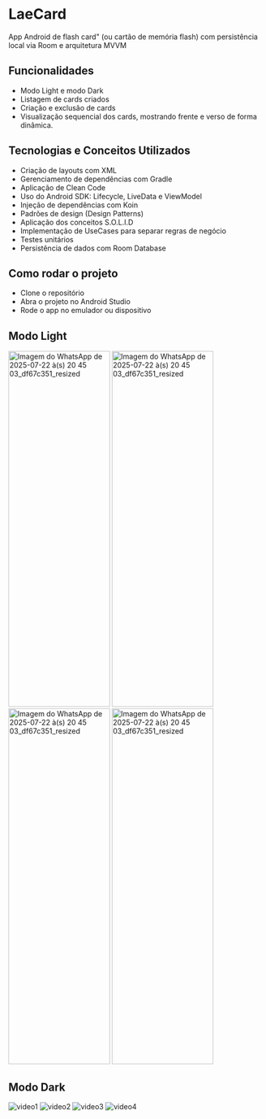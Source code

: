 # LaeCard
App Android de flash card" (ou cartão de memória flash) com persistência local via Room e arquitetura MVVM

## Funcionalidades
- Modo Light e modo Dark
- Listagem de cards criados
- Criação e exclusão de cards
- Visualização sequencial dos cards, mostrando frente e verso de forma dinâmica.
  
## Tecnologias e Conceitos Utilizados
- Criação de layouts com XML
- Gerenciamento de dependências com Gradle
- Aplicação de Clean Code
- Uso do Android SDK: Lifecycle, LiveData e ViewModel
- Injeção de dependências com Koin
- Padrões de design (Design Patterns)
- Aplicação dos conceitos S.O.L.I.D
- Implementação de UseCases para separar regras de negócio
- Testes unitários
- Persistência de dados com Room Database

## Como rodar o projeto
- Clone o repositório
- Abra o projeto no Android Studio
- Rode o app no emulador ou dispositivo

## Modo Light 
<img width="200" height="700" alt="Imagem do WhatsApp de 2025-07-22 à(s) 20 45 03_df67c351_resized" src="https://github.com/user-attachments/assets/502217a9-6cca-451e-9251-9c5b0556f38a" />
<img width="200" height="700" alt="Imagem do WhatsApp de 2025-07-22 à(s) 20 45 03_df67c351_resized" src="https://github.com/user-attachments/assets/e8cce6db-08ee-40f5-9c49-b59ac48d35a6" />
<img width="200" height="700" alt="Imagem do WhatsApp de 2025-07-22 à(s) 20 45 03_df67c351_resized" src="https://github.com/user-attachments/assets/393f0a87-2978-43ed-a6de-7cc9fda5e65f" />
<img width="200" height="700" alt="Imagem do WhatsApp de 2025-07-22 à(s) 20 45 03_df67c351_resized" src="https://github.com/user-attachments/assets/a861067b-b38c-49ab-8bd6-4ce3c1cc4345" />

## Modo Dark
![video1](https://github.com/user-attachments/assets/f82221a2-2b34-4b0d-a5b7-836e9cc6e981)
![video2](https://github.com/user-attachments/assets/2dc7f3c7-155c-4b58-889a-7dd6370aa37a)
![video3](https://github.com/user-attachments/assets/bc9271b3-0730-4091-bd44-fa6296857df5)
![video4](https://github.com/user-attachments/assets/c0b8934f-3473-4b29-8ef3-d156e73eac36)



